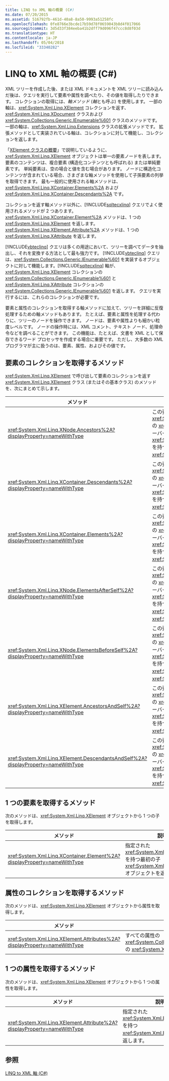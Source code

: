 ```yaml
---
title: LINQ to XML 軸の概要 (C#)
ms.date: 07/20/2015
ms.assetid: 516792fb-461d-40a8-8a50-9993a51258fc
ms.openlocfilehash: 0fe8766e3bcde17b59d78f0659043b8d4f017066
ms.sourcegitcommit: 3d5d33f384eeba41b2dff79d096f47ccc8d8f03d
ms.translationtype: HT
ms.contentlocale: ja-JP
ms.lasthandoff: 05/04/2018
ms.locfileid: "33340282"
---
```

# <a name="linq-to-xml-axes-overview-c"></a>LINQ to XML 軸の概要 (C#)
XML ツリーを作成した後、または XML ドキュメントを XML ツリーに読み込んだ後は、クエリを実行して要素や属性を調べたり、その値を取得したりできます。 コレクションの取得には、*軸メソッド* (*軸*とも呼ぶ) を使用します。 一部の軸は、<xref:System.Xml.Linq.XElement> コレクションを返す、<xref:System.Xml.Linq.XDocument> クラスおよび <xref:System.Collections.Generic.IEnumerable%601> クラスのメソッドです。 一部の軸は、<xref:System.Xml.Linq.Extensions> クラスの拡張メソッドです。 拡張メソッドとして実装されている軸は、コレクションに対して機能し、コレクションを返します。  
  
 「[XElement クラスの概要](http://msdn.microsoft.com/library/d35180fe-7016-4895-9bfc-ba1e3f7875ec)」で説明しているように、<xref:System.Xml.Linq.XElement> オブジェクトは単一の要素ノードを表します。 要素のコンテンツは、複合要素 (構造化コンテンツとも呼ばれる) または単純要素です。 単純要素は、空の場合と値を含む場合があります。 ノードに構造化コンテンツが含まれている場合、さまざまな軸メソッドを使用して子孫要素の列挙を取得できます。 最も一般的に使用される軸メソッドは、<xref:System.Xml.Linq.XContainer.Elements%2A> および <xref:System.Xml.Linq.XContainer.Descendants%2A> です。  
  
 コレクションを返す軸メソッド以外に、[!INCLUDE[sqltecxlinq](~/includes/sqltecxlinq-md.md)] クエリでよく使用されるメソッドが 2 つあります。 <xref:System.Xml.Linq.XContainer.Element%2A> メソッドは、1 つの <xref:System.Xml.Linq.XElement> を返します。 <xref:System.Xml.Linq.XElement.Attribute%2A> メソッドは、1 つの <xref:System.Xml.Linq.XAttribute> を返します。  
  
 [!INCLUDE[vbteclinq](~/includes/vbteclinq-md.md)] クエリは多くの用途において、ツリーを調べてデータを抽出し、それを変換する方法として最も強力です。 [!INCLUDE[vbteclinq](~/includes/vbteclinq-md.md)] クエリは、<xref:System.Collections.Generic.IEnumerable%601> を実装するオブジェクトに対して機能します。[!INCLUDE[sqltecxlinq](~/includes/sqltecxlinq-md.md)] 軸が、<xref:System.Xml.Linq.XElement> コレクションの <xref:System.Collections.Generic.IEnumerable%601> と <xref:System.Xml.Linq.XAttribute> コレクションの <xref:System.Collections.Generic.IEnumerable%601> を返します。 クエリを実行するには、これらのコレクションが必要です。  
  
 要素と属性のコレクションを取得する軸メソッドに加えて、ツリーを詳細に反復処理するための軸メソッドもあります。 たとえば、要素と属性を処理する代わりに、ツリーのノードを操作できます。 ノードは、要素や属性よりも細かい粒度レベルです。 ノードの操作時には、XML コメント、テキスト ノード、処理命令などを調べることができます。 この機能は、たとえば、文書を XML として保存できるワード プロセッサを作成する場合に重要です。 ただし、大多数の XML プログラマが主に扱うのは、要素、属性、およびその値です。  
  
## <a name="methods-for-retrieving-a-collection-of-elements"></a>要素のコレクションを取得するメソッド  
 <xref:System.Xml.Linq.XElement> で呼び出して要素のコレクションを返す <xref:System.Xml.Linq.XElement> クラス (またはその基本クラス) のメソッドを、次にまとめて示します。  
  
|メソッド|説明|  
|------------|-----------------|  
|<xref:System.Xml.Linq.XNode.Ancestors%2A?displayProperty=nameWithType>|この要素の祖先の <xref:System.Collections.Generic.IEnumerable%601> の <xref:System.Xml.Linq.XElement> を返します。 オーバーロードでは、指定された <xref:System.Collections.Generic.IEnumerable%601> を持つ祖先の <xref:System.Xml.Linq.XElement> の <xref:System.Xml.Linq.XName> を返します。|  
|<xref:System.Xml.Linq.XContainer.Descendants%2A?displayProperty=nameWithType>|この要素の子孫の <xref:System.Collections.Generic.IEnumerable%601> の <xref:System.Xml.Linq.XElement> を返します。 オーバーロードでは、指定された <xref:System.Collections.Generic.IEnumerable%601> を持つ子孫の <xref:System.Xml.Linq.XElement> の <xref:System.Xml.Linq.XName> を返します。|  
|<xref:System.Xml.Linq.XContainer.Elements%2A?displayProperty=nameWithType>|この要素の子要素の <xref:System.Collections.Generic.IEnumerable%601> の <xref:System.Xml.Linq.XElement> を返します。 オーバーロードでは、指定された <xref:System.Collections.Generic.IEnumerable%601> を持つ子要素の <xref:System.Xml.Linq.XElement> の <xref:System.Xml.Linq.XName> を返します。|  
|<xref:System.Xml.Linq.XNode.ElementsAfterSelf%2A?displayProperty=nameWithType>|この要素の後にある要素の <xref:System.Collections.Generic.IEnumerable%601> の <xref:System.Xml.Linq.XElement> を返します。 オーバーロードでは、指定された <xref:System.Collections.Generic.IEnumerable%601> を持つ、この要素の後にある要素の <xref:System.Xml.Linq.XElement> の <xref:System.Xml.Linq.XName> を返します。|  
|<xref:System.Xml.Linq.XNode.ElementsBeforeSelf%2A?displayProperty=nameWithType>|この要素の前にある要素の <xref:System.Collections.Generic.IEnumerable%601> の <xref:System.Xml.Linq.XElement> を返します。 オーバーロードでは、指定された <xref:System.Collections.Generic.IEnumerable%601> を持つ、この要素の前にある要素の <xref:System.Xml.Linq.XElement> の <xref:System.Xml.Linq.XName> を返します。|  
|<xref:System.Xml.Linq.XElement.AncestorsAndSelf%2A?displayProperty=nameWithType>|この要素とその祖先の <xref:System.Collections.Generic.IEnumerable%601> の <xref:System.Xml.Linq.XElement> を返します。 オーバーロードでは、指定された <xref:System.Collections.Generic.IEnumerable%601> を持つ要素の <xref:System.Xml.Linq.XElement> の <xref:System.Xml.Linq.XName> を返します。|  
|<xref:System.Xml.Linq.XElement.DescendantsAndSelf%2A?displayProperty=nameWithType>|この要素とその子孫の <xref:System.Collections.Generic.IEnumerable%601> の <xref:System.Xml.Linq.XElement> を返します。 オーバーロードでは、指定された <xref:System.Collections.Generic.IEnumerable%601> を持つ要素の <xref:System.Xml.Linq.XElement> の <xref:System.Xml.Linq.XName> を返します。|  
  
## <a name="method-for-retrieving-a-single-element"></a>1 つの要素を取得するメソッド  
 次のメソッドは、<xref:System.Xml.Linq.XElement> オブジェクトから 1 つの子を取得します。  
  
|メソッド|説明|  
|------------|-----------------|  
|<xref:System.Xml.Linq.XContainer.Element%2A?displayProperty=nameWithType>|指定された <xref:System.Xml.Linq.XElement> を持つ最初の子 <xref:System.Xml.Linq.XName> オブジェクトを返します。|  
  
## <a name="method-for-retrieving-a-collection-of-attributes"></a>属性のコレクションを取得するメソッド  
 次のメソッドは、<xref:System.Xml.Linq.XElement> オブジェクトから属性を取得します。  
  
|メソッド|説明|  
|------------|-----------------|  
|<xref:System.Xml.Linq.XElement.Attributes%2A?displayProperty=nameWithType>|すべての属性の <xref:System.Collections.Generic.IEnumerable%601> の <xref:System.Xml.Linq.XAttribute> を返します。|  
  
## <a name="method-for-retrieving-a-single-attribute"></a>1 つの属性を取得するメソッド  
 次のメソッドは、<xref:System.Xml.Linq.XElement> オブジェクトから 1 つの属性を取得します。  
  
|メソッド|説明|  
|------------|-----------------|  
|<xref:System.Xml.Linq.XElement.Attribute%2A?displayProperty=nameWithType>|指定された <xref:System.Xml.Linq.XAttribute> を持つ <xref:System.Xml.Linq.XName> を返します。|  
  
## <a name="see-also"></a>参照  
 [LINQ to XML 軸 (C#)](../../../../csharp/programming-guide/concepts/linq/linq-to-xml-axes.md)
